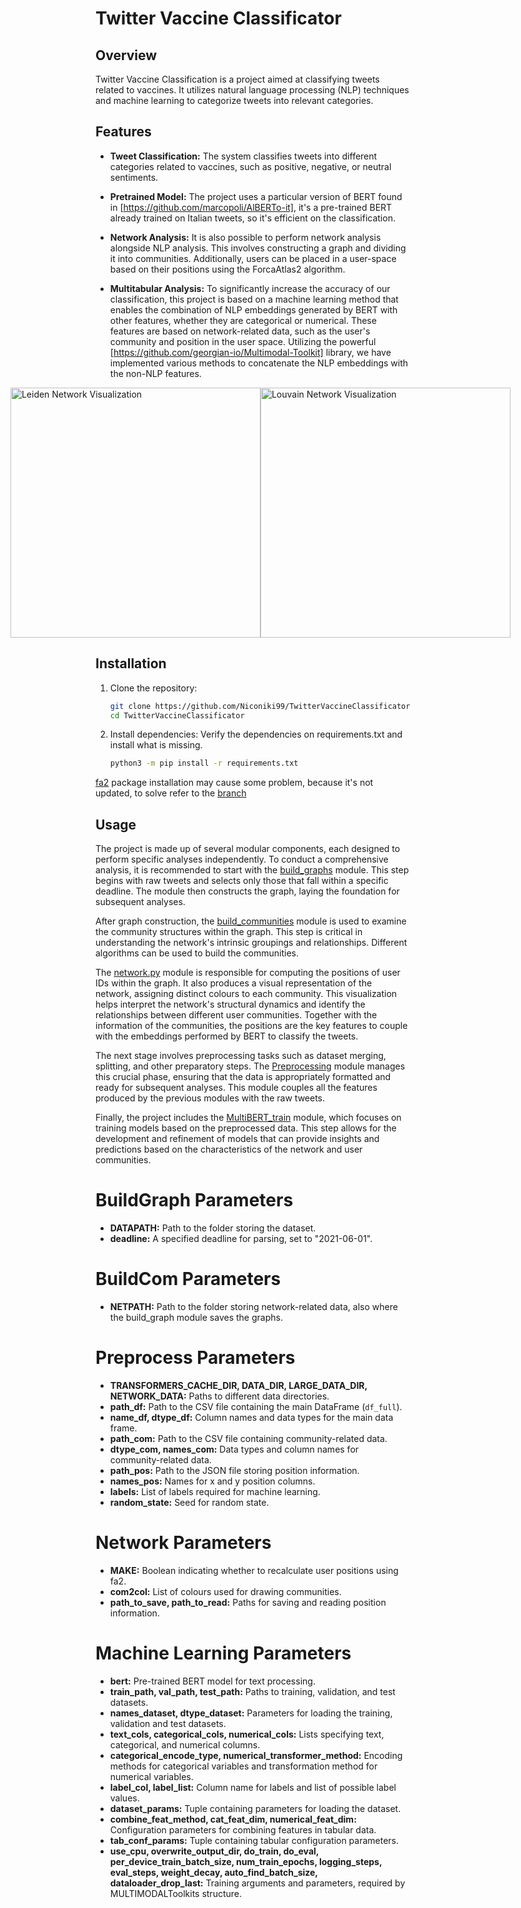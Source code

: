 # Twitter Vaccine Classificator

## Overview

Twitter Vaccine Classification is a project aimed at classifying tweets related to vaccines. 
It utilizes natural language processing (NLP) techniques and machine learning to categorize tweets into relevant categories.

## Features

- **Tweet Classification:** The system classifies tweets into different categories related to vaccines, such as positive, negative, or neutral sentiments.
- **Pretrained Model:** The project uses a particular version of BERT found in [https://github.com/marcopoli/AlBERTo-it], it's a pre-trained BERT already trained on Italian tweets, so it's efficient on the classification.
- **Network Analysis:** It is also possible to perform network analysis alongside NLP analysis. This involves constructing a graph and dividing it into communities. Additionally, users can be placed in a user-space based on their positions using the ForcaAtlas2 algorithm.
- **Multitabular Analysis:** To significantly increase the accuracy of our classification, this project is based on a machine learning method that enables the combination of NLP embeddings generated by BERT with other features, whether they are categorical or numerical. These features are based on network-related data, such as the user's community and position in the user space. Utilizing the powerful [https://github.com/georgian-io/Multimodal-Toolkit] library, we have implemented various methods to concatenate the NLP embeddings with the non-NLP features.

  <div style="display: flex; justify-content: center;">
    <img src="https://github.com/Niconiki99/TwitterVaccineClassificator/raw/main/images/net_ld.png" alt="Leiden Network Visualization" width="400"/>
    <img src="https://github.com/Niconiki99/TwitterVaccineClassificator/raw/main/images/net_lv.png" alt="Louvain Network Visualization" width="400"/>
    </div>
## Installation

1. Clone the repository:

    ```bash
    git clone https://github.com/Niconiki99/TwitterVaccineClassificator.git
    cd TwitterVaccineClassificator
    ```

2. Install dependencies:
Verify the dependencies on requirements.txt and install what is missing.
    ```bash
   python3 -m pip install -r requirements.txt 
    ```
[fa2](https://github.com/bhargavchippada/forceatlas2.git) package installation may cause some problem, because it's not updated, to solve refer to the [branch](https://github.com/AminAlam/forceatlas2.git)

## Usage
The project is made up of several modular components, each designed to perform specific analyses independently. To conduct a comprehensive analysis, it is recommended to start with the [build_graphs](https://github.com/Niconiki99/TwitterVaccineClassificator/blob/main/build_graphs.py) module. This step begins with raw tweets and selects only those that fall within a specific deadline. The module then constructs the graph, laying the foundation for subsequent analyses.

After graph construction, the [build_communities](https://github.com/Niconiki99/TwitterVaccineClassificator/blob/main/build_communities.py) module is used to examine the community structures within the graph. This step is critical in understanding the network's intrinsic groupings and relationships. Different algorithms can be used to build the communities.

The [network.py](https://github.com/Niconiki99/TwitterVaccineClassificator/blob/main/network.py) module is responsible for computing the positions of user IDs within the graph. It also produces a visual representation of the network, assigning distinct colours to each community. This visualization helps interpret the network's structural dynamics and identify the relationships between different user communities. Together with the information of the communities, the positions are the key features to couple with the embeddings performed by BERT to classify the tweets.

The next stage involves preprocessing tasks such as dataset merging, splitting, and other preparatory steps. The [Preprocessing](https://github.com/Niconiki99/TwitterVaccineClassificator/blob/main/Preprocessing.py) module manages this crucial phase, ensuring that the data is appropriately formatted and ready for subsequent analyses. This module couples all the features produced by the previous modules with the raw tweets.

Finally, the project includes the [MultiBERT_train](https://github.com/Niconiki99/TwitterVaccineClassificator/blob/main/MultiBERT_train.py) module, which focuses on training models based on the preprocessed data. This step allows for the development and refinement of models that can provide insights and predictions based on the characteristics of the network and user communities.
# BuildGraph Parameters
- **DATAPATH:** Path to the folder storing the dataset.
- **deadline:** A specified deadline for parsing, set to "2021-06-01".

# BuildCom Parameters
- **NETPATH:** Path to the folder storing network-related data, also where the build_graph module saves the graphs.

# Preprocess Parameters
- **TRANSFORMERS_CACHE_DIR, DATA_DIR, LARGE_DATA_DIR, NETWORK_DATA:** Paths to different data directories.
- **path_df:** Path to the CSV file containing the main DataFrame (`df_full`).
- **name_df, dtype_df:** Column names and data types for the main data frame.
- **path_com:** Path to the CSV file containing community-related data.
- **dtype_com, names_com:** Data types and column names for community-related data.
- **path_pos:** Path to the JSON file storing position information.
- **names_pos:** Names for x and y position columns.
- **labels:** List of labels required for machine learning.
- **random_state:** Seed for random state.

# Network Parameters
- **MAKE:** Boolean indicating whether to recalculate user positions using fa2.
- **com2col:** List of colours used for drawing communities.
- **path_to_save, path_to_read:** Paths for saving and reading position information.

# Machine Learning Parameters
- **bert:** Pre-trained BERT model for text processing.
- **train_path, val_path, test_path:** Paths to training, validation, and test datasets.
- **names_dataset, dtype_dataset:** Parameters for loading the training, validation and test datasets.
- **text_cols, categorical_cols, numerical_cols:** Lists specifying text, categorical, and numerical columns.
- **categorical_encode_type, numerical_transformer_method:** Encoding methods for categorical variables and transformation method for numerical variables.
- **label_col, label_list:** Column name for labels and list of possible label values.
- **dataset_params:** Tuple containing parameters for loading the dataset.
- **combine_feat_method, cat_feat_dim, numerical_feat_dim:** Configuration parameters for combining features in tabular data.
- **tab_conf_params:** Tuple containing tabular configuration parameters.
- **use_cpu, overwrite_output_dir, do_train, do_eval, per_device_train_batch_size, num_train_epochs, logging_steps, eval_steps, weight_decay, auto_find_batch_size, dataloader_drop_last:** Training arguments and parameters, required by MULTIMODALToolkits structure.

